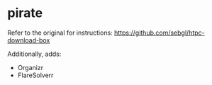 # pirate

Refer to the original for instructions: https://github.com/sebgl/htpc-download-box

Additionally, adds:

- Organizr
- FlareSolverr
